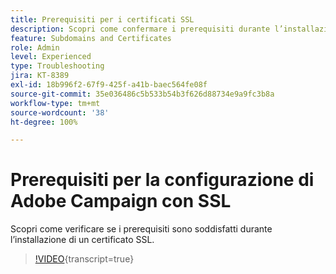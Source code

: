 ```yaml
---
title: Prerequisiti per i certificati SSL
description: Scopri come confermare i prerequisiti durante l’installazione di un certificato SSL.
feature: Subdomains and Certificates
role: Admin
level: Experienced
type: Troubleshooting
jira: KT-8389
exl-id: 18b996f2-67f9-425f-a41b-baec564fe08f
source-git-commit: 35e036486c5b533b54b3f626d88734e9a9fc3b8a
workflow-type: tm+mt
source-wordcount: '38'
ht-degree: 100%

---
```


# Prerequisiti per la configurazione di Adobe Campaign con SSL

Scopri come verificare se i prerequisiti sono soddisfatti durante l’installazione di un certificato SSL.

>[!VIDEO](https://video.tv.adobe.com/v/3422505?quality=12&learn=on&captions=ita){transcript=true}
